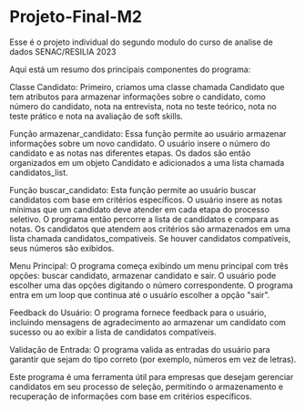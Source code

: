 # Projeto-Final-M2
Esse é o projeto individual do segundo modulo do curso de analise de dados SENAC/RESILIA 2023

Aqui está um resumo dos principais componentes do programa:

Classe Candidato: Primeiro, criamos uma classe chamada Candidato que tem atributos para armazenar informações sobre o candidato, como número do candidato, nota na entrevista, nota no teste teórico, nota no teste prático e nota na avaliação de soft skills.

Função armazenar_candidato: Essa função permite ao usuário armazenar informações sobre um novo candidato. O usuário insere o número do candidato e as notas nas diferentes etapas. Os dados são então organizados em um objeto Candidato e adicionados a uma lista chamada candidatos_list.

Função buscar_candidato: Esta função permite ao usuário buscar candidatos com base em critérios específicos. O usuário insere as notas mínimas que um candidato deve atender em cada etapa do processo seletivo. O programa então percorre a lista de candidatos e compara as notas. Os candidatos que atendem aos critérios são armazenados em uma lista chamada candidatos_compativeis. Se houver candidatos compatíveis, seus números são exibidos.

Menu Principal: O programa começa exibindo um menu principal com três opções: buscar candidato, armazenar candidato e sair. O usuário pode escolher uma das opções digitando o número correspondente. O programa entra em um loop que continua até o usuário escolher a opção "sair".

Feedback do Usuário: O programa fornece feedback para o usuário, incluindo mensagens de agradecimento ao armazenar um candidato com sucesso ou ao exibir a lista de candidatos compatíveis.

Validação de Entrada: O programa valida as entradas do usuário para garantir que sejam do tipo correto (por exemplo, números em vez de letras).

Este programa é uma ferramenta útil para empresas que desejam gerenciar candidatos em seu processo de seleção, permitindo o armazenamento e recuperação de informações com base em critérios específicos.
